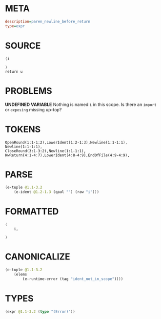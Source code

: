 # META
~~~ini
description=paren_newline_before_return
type=expr
~~~
# SOURCE
~~~roc
(i

)
return u
~~~
# PROBLEMS
**UNDEFINED VARIABLE**
Nothing is named `i` in this scope.
Is there an `import` or `exposing` missing up-top?

# TOKENS
~~~zig
OpenRound(1:1-1:2),LowerIdent(1:2-1:3),Newline(1:1-1:1),
Newline(1:1-1:1),
CloseRound(3:1-3:2),Newline(1:1-1:1),
KwReturn(4:1-4:7),LowerIdent(4:8-4:9),EndOfFile(4:9-4:9),
~~~
# PARSE
~~~clojure
(e-tuple @1.1-3.2
	(e-ident @1.2-1.3 (qaul "") (raw "i")))
~~~
# FORMATTED
~~~roc
(
	i,

)
~~~
# CANONICALIZE
~~~clojure
(e-tuple @1.1-3.2
	(elems
		(e-runtime-error (tag "ident_not_in_scope"))))
~~~
# TYPES
~~~clojure
(expr @1.1-3.2 (type "(Error)"))
~~~
